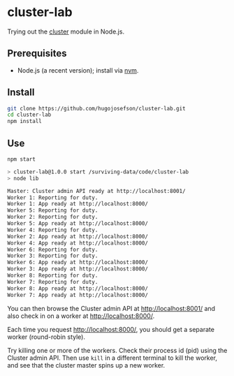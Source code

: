 # cluster-lab

Trying out the [cluster](https://nodejs.org/api/cluster.html#cluster_cluster) module in Node.js.

## Prerequisites

* Node.js (a recent version); install via [nvm](https://github.com/hugojosefson/ubuntu-install-scripts/blob/ubuntu-gnome-15.10/install-nvm-and-nodejs).

## Install

```bash
git clone https://github.com/hugojosefson/cluster-lab.git
cd cluster-lab
npm install
```

## Use

```bash
npm start

> cluster-lab@1.0.0 start /surviving-data/code/cluster-lab
> node lib

Master: Cluster admin API ready at http://localhost:8001/
Worker 1: Reporting for duty.
Worker 1: App ready at http://localhost:8000/
Worker 5: Reporting for duty.
Worker 2: Reporting for duty.
Worker 5: App ready at http://localhost:8000/
Worker 4: Reporting for duty.
Worker 2: App ready at http://localhost:8000/
Worker 4: App ready at http://localhost:8000/
Worker 6: Reporting for duty.
Worker 3: Reporting for duty.
Worker 6: App ready at http://localhost:8000/
Worker 3: App ready at http://localhost:8000/
Worker 8: Reporting for duty.
Worker 7: Reporting for duty.
Worker 8: App ready at http://localhost:8000/
Worker 7: App ready at http://localhost:8000/
```

You can then browse the Cluster admin API at [http://localhost:8001/](http://localhost:8001/) and
also check in on a worker at [http://localhost:8000/](http://localhost:8000/).

Each time you request [http://localhost:8000/](http://localhost:8000/), you should get a separate
worker (round-robin style).

Try killing one or more of the workers. Check their process id (pid) using the Cluster admin API.
Then use `kill` in a different terminal to kill the worker, and see that the cluster master spins
up a new worker.
